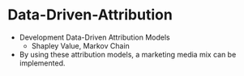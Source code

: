 # Data-Driven-Attribution

* Development Data-Driven Attribution Models
  * Shapley Value, Markov Chain
* By using these attribution models, a marketing media mix can be implemented.
